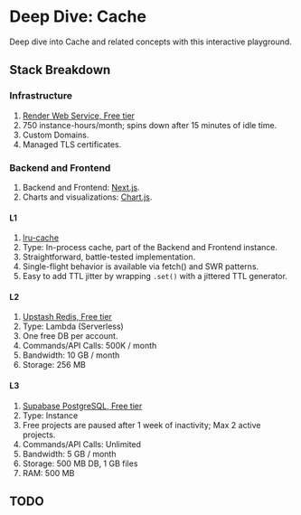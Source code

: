 # Deep Dive: Cache

Deep dive into Cache and related concepts with this interactive playground.

## Stack Breakdown

### Infrastructure

1. [Render Web Service, Free tier](https://render.com/docs/free#free-web-services)
2. 750 instance-hours/month; spins down after 15 minutes of idle time.
3. Custom Domains.
4. Managed TLS certificates.

### Backend and Frontend

1. Backend and Frontend: [Next.js](https://nextjs.org/docs/app/getting-started).
2. Charts and visualizations: [Chart.js](https://www.chartjs.org/docs/latest/).

#### L1

1. [lru-cache](https://www.npmjs.com/package/lru-cache)
2. Type: In-process cache, part of the Backend and Frontend instance.
3. Straightforward, battle-tested implementation.
4. Single-flight behavior is available via fetch() and SWR patterns.
5. Easy to add TTL jitter by wrapping `.set()` with a jittered TTL generator.

#### L2

1. [Upstash Redis, Free tier](https://upstash.com/pricing)
2. Type: Lambda (Serverless)
3. One free DB per account.
4. Commands/API Calls: 500K / month
5. Bandwidth: 10 GB / month
6. Storage: 256 MB

#### L3

1. [Supabase PostgreSQL, Free tier](https://supabase.com/pricing)
2. Type: Instance
3. Free projects are paused after 1 week of inactivity; Max 2 active projects.
4. Commands/API Calls: Unlimited
5. Bandwidth: 5 GB / month
6. Storage: 500 MB DB, 1 GB files
7. RAM: 500 MB

## TODO
